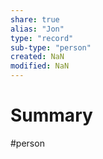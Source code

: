 ```yaml
---
share: true
alias: "Jon"
type: "record"
sub-type: "person"
created: NaN 
modified: NaN
---
```


# Summary
#person 